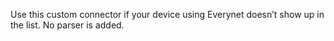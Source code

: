 Use this custom connector if your device using Everynet doesn’t show up in the list. No parser is added.